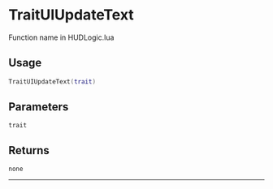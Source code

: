 # TraitUIUpdateText
Function name in HUDLogic.lua
## Usage
```lua
TraitUIUpdateText(trait)
```
## Parameters
`trait`
## Returns
`none`

---